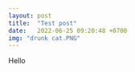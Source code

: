 ```yaml
---
layout: post
title:  "Test post"
date:   2022-06-25 09:20:48 +0700
img: "drunk cat.PNG"
---
```


Hello